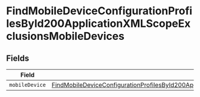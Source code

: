 # FindMobileDeviceConfigurationProfilesById200ApplicationXMLScopeExclusionsMobileDevices


## Fields

| Field                                                                                                                                                                                                                               | Type                                                                                                                                                                                                                                | Required                                                                                                                                                                                                                            | Description                                                                                                                                                                                                                         |
| ----------------------------------------------------------------------------------------------------------------------------------------------------------------------------------------------------------------------------------- | ----------------------------------------------------------------------------------------------------------------------------------------------------------------------------------------------------------------------------------- | ----------------------------------------------------------------------------------------------------------------------------------------------------------------------------------------------------------------------------------- | ----------------------------------------------------------------------------------------------------------------------------------------------------------------------------------------------------------------------------------- |
| `mobileDevice`                                                                                                                                                                                                                      | [FindMobileDeviceConfigurationProfilesById200ApplicationXMLScopeExclusionsMobileDevicesMobileDevice](../../models/operations/findmobiledeviceconfigurationprofilesbyid200applicationxmlscopeexclusionsmobiledevicesmobiledevice.md) | :heavy_minus_sign:                                                                                                                                                                                                                  | N/A                                                                                                                                                                                                                                 |